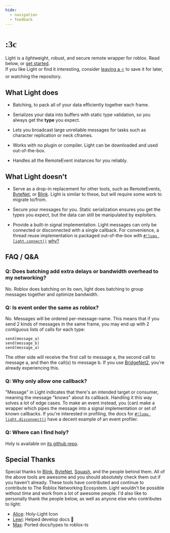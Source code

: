 ```yaml
---
hide:
  - navigation
  - feedback
---
```


# <span style="font-family:Comic Neue; font-weight:900">:3c</span>

Light is a *light*weight, robust, and secure remote wrapper for roblox. Read below, or [get started](quick-start/index.md).
<br>If you like Light or find it interesting, consider [leaving a ⭐](https://light.ardi.gg/github) to save it for later, or watching the repository.

## What Light does

- Batching, to pack all of your data efficiently together each frame.

- Serializes your data into buffers with static type validation, so you always get the **type** you expect.

- Lets you broadcast large unreliable messages for tasks such as character replication or neck cframes.

- Works with no plugin or compiler. Light can be downloaded and used out-of-the-box.

- Handles all the RemoteEvent instances for you reliably.

## What Light doesn't

- Serve as a drop-in replacement for other tools, such as RemoteEvents,
<a href="https://github.com/ffrostfall/ByteNet" target="_blank">ByteNet</a>,
or <a href="https://github.com/1Axen/blink" target="_blank">Blink</a>.
Light is similar to these, but will require some work to migrate to/from.

- Secure your messages for you.
Static serialization ensures you get the types you expect, but the data can still be manipulated by exploiters.

- Provide a built-in signal implementation.
Light messages can only be connected or disconnected with a single callback. For convenience, a thread reuse
implementation is packaged out-of-the-box with [`#!luau light.connect()`](./api/network/messages/listening/connect.md)
[why?](#q-why-only-allow-one-callback)

## FAQ / Q&A

### Q: Does batching add extra delays or bandwidth overhead to my networking?

No. Roblox does batching on its own, light does batching to group messages together and optimize bandwidth.

### Q: Is event order the same as roblox?

No. Messages will be ordered per-message-name. This means that if you send 2 kinds of messages in the same frame, you
may end up with 2 contiguous lists of calls for each type:

```luau
send(message_a)
send(message_b)
send(message_a)
```

The other side will receive the first call to message a, the second call to message a, and then the call(s) to message
b. If you use <a href="https://github.com/ffrostfall/BridgeNet2" target="_blank">BridgeNet2</a>, you're already
experiencing this.

### Q: Why only allow one callback?

"Message" in Light indicates that there's an intended target or consumer, meaning the message "knows" about its
callback. Handling it this way solves a lot of edge cases. To make an event instead, you (can) make a wrapper which pipes
the message into a signal implementation or set of known callbacks. If you're interested in
profiling, the docs for [`#!luau light.disconnect()`](./api/network/messages/listening/disconnect.md) have a decent
example of an event profiler.

### Q: Where can I find holy?

Holy is available on [its github repo](https://placeholder.gg/).

## Special Thanks

Special thanks to
<a href="https://github.com/1Axen/blink" target="_blank">Blink</a>,
<a href="https://github.com/ffrostfall/ByteNet" target="_blank">ByteNet</a>,
<a href="https://github.com/Data-Oriented-House/Squash" target="_blank">Squash</a>,
and the people behind them. All of the above tools are awesome and you should absolutely check them out if you haven't
already. These tools have contributed and continue to contribute to The Roblox Networking Ecosystem. Light wouldn't be
possible without time and work from a lot of awesome people. I'd also like to personally thank the people below, as well
as anyone else who contributes to light:

- <a href="https://github.com/alicesaidhi/" target="_blank">Alice</a>: Holy-Light Icon
- <a href="https://github.com/lewisakura/" target="_blank">Lewi</a>: Helped develop docs :pray:
- <a href="https://github.com/gurrrrrrett3/" target="_blank">Max</a>: Ported docs/types to roblox-ts
